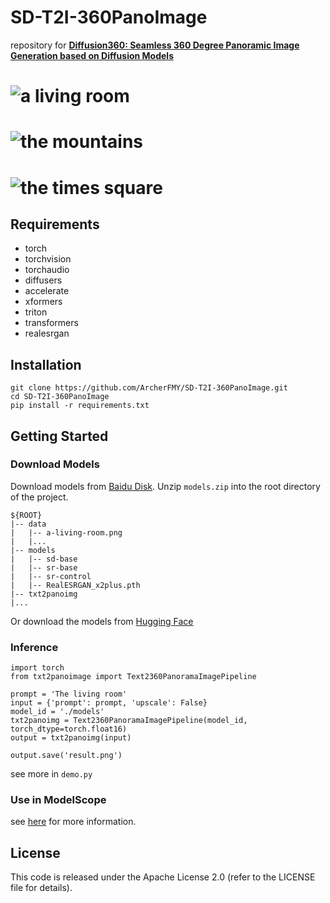 # SD-T2I-360PanoImage
repository for [**Diffusion360: Seamless 360 Degree Panoramic Image Generation based on Diffusion Models** ](https://arxiv.org/pdf/2311.13141.pdf)

# ![a living room](data/a-living-room.png "a living room")
# ![the mountains](data/the-mountains.png "the mountains")
# ![the times square](data/the-times-square.png "the times square")

## Requirements
- torch
- torchvision
- torchaudio
- diffusers
- accelerate
- xformers
- triton
- transformers
- realesrgan


## Installation
```
git clone https://github.com/ArcherFMY/SD-T2I-360PanoImage.git
cd SD-T2I-360PanoImage
pip install -r requirements.txt
```

## Getting Started
### Download Models
Download models from [Baidu Disk](https://pan.baidu.com/s/1i_ypdWHknp2kqbjl0_zAuw?pwd=w2vr). Unzip `models.zip` into the root directory of the project.
```
${ROOT}  
|-- data  
|   |-- a-living-room.png
|   |...
|-- models  
|   |-- sd-base
|   |-- sr-base
|   |-- sr-control
|   |-- RealESRGAN_x2plus.pth
|-- txt2panoimg
|...
```
Or download the models from [Hugging Face](https://huggingface.co/archerfmy0831/sd-t2i-360panoimage)

### Inference
```
import torch
from txt2panoimage import Text2360PanoramaImagePipeline

prompt = 'The living room'
input = {'prompt': prompt, 'upscale': False}
model_id = './models'
txt2panoimg = Text2360PanoramaImagePipeline(model_id, torch_dtype=torch.float16)
output = txt2panoimg(input)

output.save('result.png')
```
see more in `demo.py`

### Use in ModelScope
see [here](https://www.modelscope.cn/models/damo/cv_diffusion_text-to-360panorama-image_generation/summary) for more information.

## License

This code is released under the Apache License 2.0 (refer to the LICENSE file for details).



